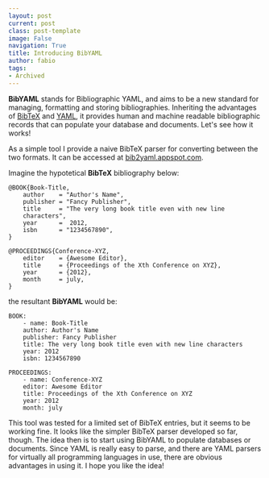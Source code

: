 ```yaml
---
layout: post
current: post
class: post-template
image: False
navigation: True
title: Introducing BibYAML
author: fabio
tags:
- Archived
---
```


**BibYAML** stands for Bibliographic YAML, and aims to be a new standard for managing, formatting and
storing bibliographies. Inheriting the advantages of [BibTeX](http://www.bibtex.org/) and [YAML](http://yaml.org/), 
it provides human and machine readable bibliographic records that can populate your database and documents. 
Let's see how it works!

As a simple tool I provide a naive BibTeX parser for converting between the two formats.
It can be accessed at [bib2yaml.appspot.com](http://bib2yaml.appspot.com/). 

Imagine the hypotetical **BibTeX** bibliography below:
	
	@BOOK{Book-Title,
	    author    = "Author's Name",
	    publisher = "Fancy Publisher",
	    title     = "The very long book title even with new line 
	    characters",
	    year      =  2012,
	    isbn      = "1234567890",
	}

	@PROCEEDINGS{Conference-XYZ,
	    editor    = {Awesome Editor},
	    title     = {Proceedings of the Xth Conference on XYZ},
	    year      = {2012},
	    month     = july,
	}

the resultant **BibYAML** would be: 
	
	BOOK:
	    - name: Book-Title
	    author: Author's Name
	    publisher: Fancy Publisher
	    title: The very long book title even with new line characters
	    year: 2012
	    isbn: 1234567890

	PROCEEDINGS:
	    - name: Conference-XYZ
	    editor: Awesome Editor
	    title: Proceedings of the Xth Conference on XYZ
	    year: 2012
	    month: july

This tool was tested for a limited set of BibTeX entries, but it seems to be working fine. It looks like the 
simpler BibTeX parser developed so far, though. The idea then is to start using BibYAML to populate databases 
or documents. Since YAML is really easy to parse, and there are YAML parsers for virtually all programming
languages in use, there are obvious advantages in using it. I hope you like the idea!

